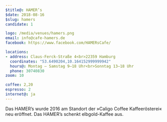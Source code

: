 ```yaml
---
$title@: HAMER’s
$date: 2018-08-16
$slug: hamers
candidate: 1

logo: /media/venues/hamers.png
email: info@cafe-hamers.de
facebook: https://www.facebook.com/HAMERsCafe/

locations:
- address: Claus-Ferck-Straße 4<br>22359 Hamburg
  coordinates: "53.6490204,10.164152999999942"
  hours@: Montag – Samstag 9–18 Uhr<br>Sonntag 13–18 Uhr
  phone: 30740830
zoom: 10

coffee: 2,20
espresso: 2
internet@: ja
---
```


Das HAMER’s wurde 2016 am Standort der »Caligo Coffee Kaffeerösterei« neu eröffnet. Das HAMER’s schenkt elbgold-Kaffee aus.